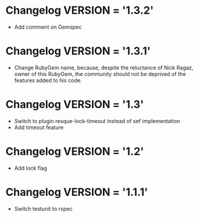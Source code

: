 # Changelog  VERSION = '1.3.2'

* Add comment on Gemspec

# Changelog  VERSION = '1.3.1'

* Change RubyGem name, because, despite the reluctance of Nick Ragaz, owner of this RubyGem, the community should not be deprived of the features added to his code.

# Changelog  VERSION = '1.3'

* Switch to plugin resque-lock-timeout instead of sef implementation
* Add timeout feature

# Changelog  VERSION = '1.2'

* Add lock flag

# Changelog  VERSION = '1.1.1'

* Switch testunit to rspec